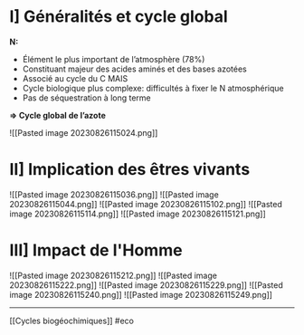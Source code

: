
# I] Généralités et cycle global

**N:**
- Élément le plus important de l’atmosphère (78%)
- Constituant majeur des acides aminés et des bases azotées
- Associé au cycle du C
MAIS
- Cycle biologique plus complexe: difficultés à fixer le N atmosphérique
- Pas de séquestration à long terme

**=> Cycle global de l’azote**

![[Pasted image 20230826115024.png]]

# II] Implication des êtres vivants

![[Pasted image 20230826115036.png]]
![[Pasted image 20230826115044.png]]
![[Pasted image 20230826115102.png]]
![[Pasted image 20230826115114.png]]
![[Pasted image 20230826115121.png]]

# III] Impact de l'Homme

![[Pasted image 20230826115212.png]]
![[Pasted image 20230826115222.png]]
![[Pasted image 20230826115229.png]]
![[Pasted image 20230826115240.png]]
![[Pasted image 20230826115249.png]]






____
[[Cycles biogéochimiques]] #eco 
